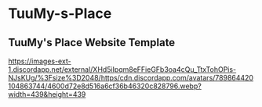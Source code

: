 # TuuMy-s-Place
## TuuMy's Place Website Template

https://images-ext-1.discordapp.net/external/XHd5iIpqm8eFFieGFb3oa4cQu_TtxTohOPis-NJsKUg/%3Fsize%3D2048/https/cdn.discordapp.com/avatars/789864420104863744/4600d72e8d516a6cf36b46320c828796.webp?width=439&height=439


